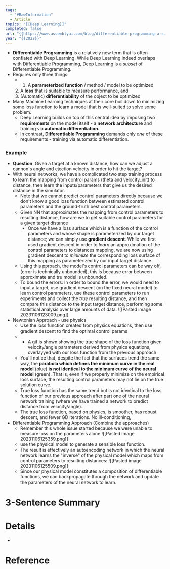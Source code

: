 ```yaml
---
tags:
  - "#RawInformation"
  - Article
topics: "[[Deep Learning]]"
completed: false
url: "{{https://www.assemblyai.com/blog/differentiable-programming-a-simple-introduction/#:~:text=Deep%20Learning%20builds%20on%20top,requirements%20%2D%20training%20via%20automatic%20differentiation.}}"
year: "{{2022}}"
---
```

- **Differentiable Programming** is a relatively new term that is often conflated with Deep Learning. While Deep Learning indeed overlaps with Differentiable Programming, Deep Learning is a _subset_ of Differentiable Programming.
- Requires only three things:
	- 1. A **parameterized function** / method / model to be optimized
	2. A **loss** that is suitable to measure performance, and
	3. (Automatic) **differentiability** of the object to be optimized
- Many Machine Learning techniques at their core boil down to minimizing some loss function to learn a model that is well-suited to solve some problem. 
	- Deep Learning builds on top of this central idea by imposing two **requirements** on the model itself - a **network architecture** and training via **automatic differentiation.** 
	- In contrast, **Differentiable Programming** demands only _one_ of these requirements - training via automatic differentiation.

### Example
- **Question**:  Given a target at a known distance, how can we adjust a cannon's angle and ejection velocity in order to hit the target?
- With neural networks, we have a complicated two step training process to learn the mapping from control params (theta and velocity_init) to distance, then learn the inputs/parameters that give us the desired distance in the simulator. 
	- Note that we cannot predict control parameters directly because we don't know a good loss function between estimated control parameters and the ground-truth best control parameters.
	- Given  NN that approximates the mapping from control parameters to resulting distance, how are we to get suitable control parameters for a given target distance
		- Once we have a loss surface which is a function of the control parameters and whose shape is parameterized by our target distance; we can simply use **gradient descent**. While we first used gradient descent in order to _learn_ an approximation of the control parameters to distances mapping, we are now using gradient descent to _minimize_ the corresponding loss surface of this mapping as parameterized by our input target distance.
	- Using this  pproach, the model's control parameters can be way off, (error is technically unbounded), this is because error between approximate and tru model is unbounded. 
	- To bound the errors: In order to bound the error, we would need to input a target, use gradient descent (on the fixed neural model) to learn control parameters, use these control parameters to run experiments and collect the _true_ resulting distance, and then compare this distance to the input target distance, performing some statistical analysis over large amounts of data.
![[Pasted image 20231106123009.png]]
- Newtonian Approach - use physics
	- Use the loss function created from physics equations, then use gradient descent to find the optimal control params
	- - A gif is shown showing the true shape of the loss function given velocity/angle parameters derived from physics equations, overlayyed with our loss function from the previous approach
	- You'll notice that, despite the fact that the surfaces trend the same way, the **parabola which defines the minimum curve in the real model** (blue) **is not identical to the minimum curve of the neural model** (green). That is, even if we properly minimize on the empirical loss surface, the resulting control parameters may not lie on the true solution curve.
	- True loss function has the same trend but is not identical to the loss function of our previous approach after part one of the neural network training (where we have trained a network to predict distance from velocity/angle).
	- The true loss function, based on physics, is smoother, has robust descent, and fewer GD iterations. No ill-conditioning,
- Differentiable Programming Approach (Combine the approaches)
    - Remember this whole issue started because we were unable to measure loss on the parameters alone
![[Pasted image 20231106125359.png]]
	- use the physical model to generate a sensible loss function.
	- The result is effectively an autoencoding network in which the neural network learns the "inverse" of the physical model which maps from control parameters to resulting distances:
![[Pasted image 20231106125509.png]]
	- Since our physical model constitutes a composition of differentiable functions, we can backpropagate through the network and update the parameters of the neural network to learn.


# 3-Sentence Summary



# Details
- 

# Reference

